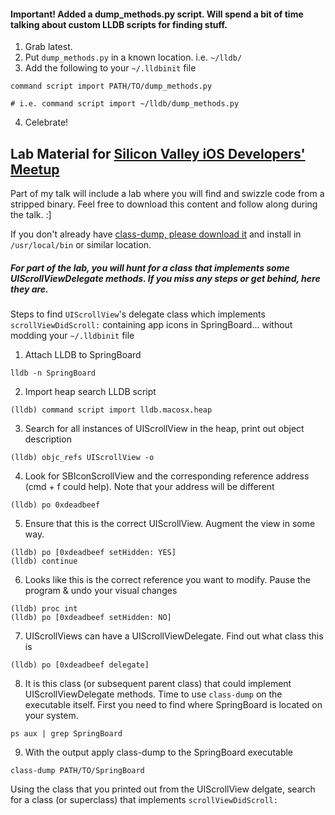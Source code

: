 #### Important! Added a dump_methods.py script. Will spend a bit of time talking about custom LLDB scripts for finding stuff.

1. Grab latest. 
2. Put `dump_methods.py` in a known location. i.e. `~/lldb/`
3. Add the following to your `~/.lldbinit` file 
  ```lldb
  command script import PATH/TO/dump_methods.py
  
  # i.e. command script import ~/lldb/dump_methods.py
  ```
4. Celebrate! 


## Lab Material for [Silicon Valley iOS Developers' Meetup](http://www.meetup.com/sviphone/)

Part of my talk will include a lab where you will find and swizzle code from a stripped binary. Feel free to download this content and follow along during the talk. :] 

If you don't already have [class-dump, please download it](https://github.com/nygard/class-dump) and install in `/usr/local/bin` or similar location. 

##### For part of the lab, you will hunt for a class that implements some UIScrollViewDelegate methods. If you miss any steps or get behind, here they are.

Steps to find `UIScrollView`'s delegate class which implements `scrollViewDidScroll:` containing app icons in SpringBoard... without modding your `~/.lldbinit` file

1. Attach LLDB to SpringBoard

  ```lldb 
  lldb -n SpringBoard
  ```

2. Import heap search LLDB script  

  ```lldb
  (lldb) command script import lldb.macosx.heap
  ```

3. Search for all instances of UIScrollView in the heap, print out object description

  ```lldb 
  (lldb) objc_refs UIScrollView -o
  ```

4. Look for SBIconScrollView and the corresponding reference address (cmd + f could help). Note that your address will be different  

  ```lldb 
  (lldb) po 0xdeadbeef
  ```

5. Ensure that this is the correct UIScrollView. Augment the view in some way. 

  ```lldb 
  (lldb) po [0xdeadbeef setHidden: YES]
  (lldb) continue 
  ```

6. Looks like this is the correct reference you want to modify. Pause the program & undo your visual changes 

  ```lldb 
  (lldb) proc int
  (lldb) po [0xdeadbeef setHidden: NO]
  ```

7. UIScrollViews can have a UIScrollViewDelegate. Find out what class this is

  ```lldb 
  (lldb) po [0xdeadbeef delegate] 
  ```

8. It is this class (or subsequent parent class) that could implement UIScrollViewDelegate methods. Time to use `class-dump` on the executable itself. First you need to find where SpringBoard is located on your system. 

  ```lldb 
  ps aux | grep SpringBoard 
  ```

9. With the output apply class-dump to the SpringBoard executable 

  ```lldb 
  class-dump PATH/TO/SpringBoard 
  ```

Using the class that you printed out from the UIScrollView delgate, search for a class (or superclass) that implements `scrollViewDidScroll:`

